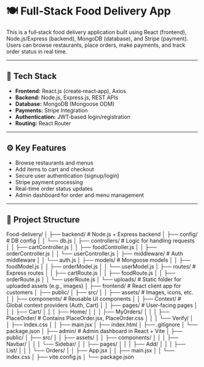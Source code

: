 # 🍽️ Full‑Stack Food Delivery App

This is a full‑stack food delivery application built using React (frontend), Node.js/Express (backend), MongoDB (database), and Stripe (payment). Users can browse restaurants, place orders, make payments, and track order status in real time.

---

## 🧩 Tech Stack

- **Frontend:** React.js (create‑react‑app), Axios
- **Backend:** Node.js, Express.js, REST APIs
- **Database:** MongoDB (Mongoose ODM)
- **Payments:** Stripe Integration
- **Authentication:** JWT‑based login/registration
- **Routing:** React Router

---

## ⚙️ Key Features

- Browse restaurants and menus
- Add items to cart and checkout
- Secure user authentication (signup/login)
- Stripe payment processing
- Real-time order status updates
- Admin dashboard for order and menu management

---

## 📁 Project Structure

Food-delivery/
│
├── backend/                          # Node.js + Express backend
│   ├── config/                       # DB config
│   │   └── db.js
│   ├── controllers/                 # Logic for handling requests
│   │   ├── cartController.js
│   │   ├── foodController.js
│   │   ├── orderController.js
│   │   └── userController.js
│   ├── middleware/                  # Auth middleware
│   │   └── auth.js
│   ├── models/                      # Mongoose models
│   │   ├── foodModel.js
│   │   ├── orderModel.js
│   │   └── userModel.js
│   ├── routes/                      # Express routes
│   │   ├── cartRoute.js
│   │   ├── foodRoute.js
│   │   ├── orderRoute.js
│   │   └── userRoute.js
│   └── uploads/                     # Static folder for uploaded assets (e.g., images)
│
├── frontend/                         # React client app for customers
│   ├── public/
│   ├── src/
│   │   ├── assets/                  # Images, icons, etc.
│   │   ├── components/             # Reusable UI components
│   │   ├── Context/                # Global context providers (Auth, Cart)
│   │   ├── pages/                  # User-facing pages
│   │   │   ├── Cart/
│   │   │   ├── Home/
│   │   │   ├── MyOrders/
│   │   │   ├── PlaceOrder/         # Contains PlaceOrder.jsx, PlaceOrder.css
│   │   │   └── Verify/
│   │   ├── index.css
│   │   ├── main.jsx
│   ├── index.html
│   ├── .gitignore
│   └── package.json
│
├── admin/                            # Admin dashboard in React + Vite
│   ├── public/
│   ├── src/
│   │   ├── assets/
│   │   ├── components/
│   │   │   ├── Navbar/
│   │   │   └── Sidebar/
│   │   ├── pages/
│   │   │   ├── Add/
│   │   │   ├── List/
│   │   │   └── Orders/
│   │   ├── App.jsx
│   │   ├── main.jsx
│   │   └── index.css
│   ├── vite.config.js
│   └── package.json
